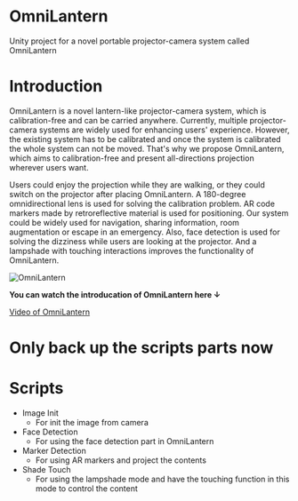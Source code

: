 # OmniLantern
Unity project for a novel portable projector-camera system called OmniLantern


# Introduction
OmniLantern is a novel lantern-like projector-camera system, which is calibration-free and can be carried anywhere. Currently, multiple projector-camera systems are widely used for enhancing users' experience. However, the existing system has to be calibrated and once the system is calibrated the whole system can not be moved. That's why we propose OmniLantern, which aims to calibration-free and present all-directions projection wherever users want. 

Users could enjoy the projection while they are walking, or they could switch on the projector after placing OmniLantern. A 180-degree omnidirectional lens is used for solving the calibration problem. AR code markers made by retroreflective material is used for positioning. Our system could be widely used for navigation, sharing information, room augmentation or escape in an emergency. Also, face detection is used for solving the dizziness while users are looking at the projector. And a lampshade with touching interactions improves the functionality of OmniLantern.
  
  
![OmniLantern](image/cover.png)
  
**You can watch the introducation of OmniLantern here ↓**
  
[Video of OmniLantern](https://youtu.be/xmjtV_JmOiI)

# Only back up the scripts parts now

# Scripts
- Image Init
	- For init the image from camera
- Face Detection
	- For using the face detection part in OmniLantern
- Marker Detection
	- For using AR markers and project the contents
- Shade Touch
	- For using the lampshade mode and have the touching function in this mode to control the content
